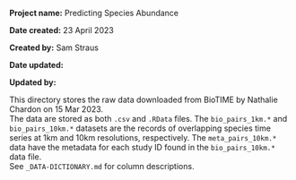 **Project name:** Predicting Species Abundance

**Date created:** 23 April 2023

**Created by:** Sam Straus

**Date updated:**

**Updated by:**

This directory stores the raw data downloaded from BioTIME by Nathalie Chardon on 15 Mar 2023.\
The data are stored as both `.csv` and `.RData` files. The `bio_pairs_1km.*` and `bio_pairs_10km.*` datasets are the records of overlapping species time series at 1km and 10km resolutions, respectively. The `meta_pairs_10km.*` data have the metadata for each study ID found in the `bio_pairs_10km.*` data file.\
See `_DATA-DICTIONARY.md` for column descriptions.
